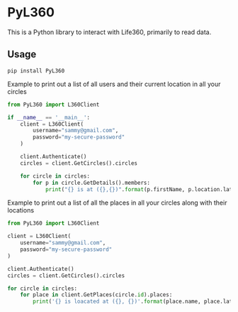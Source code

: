 # PyL360
This is a Python library to interact with Life360, primarily to read data.


## Usage
```shell
pip install PyL360
```


Example to print out a list of all users and their current location in all your circles
```py
from PyL360 import L360Client

if __name__ == '__main__':
	client = L360Client(
		username="sammy@gmail.com",
		password="my-secure-password"
	)

	client.Authenticate()
	circles = client.GetCircles().circles

	for circle in circles:
		for p in circle.GetDetails().members:
			print("{} is at ({},{})".format(p.firstName, p.location.latitude, p.location.longitude))

```

Example to print out a list of all the places in all your circles along with their locations
```py
from PyL360 import L360Client

client = L360Client(
    username="sammy@gmail.com",
    password="my-secure-password"
)

client.Authenticate()
circles = client.GetCircles().circles

for circle in circles:
    for place in client.GetPlaces(circle.id).places:
        print('{} is loacated at ({}, {})'.format(place.name, place.latitude, place.longitude))
```

